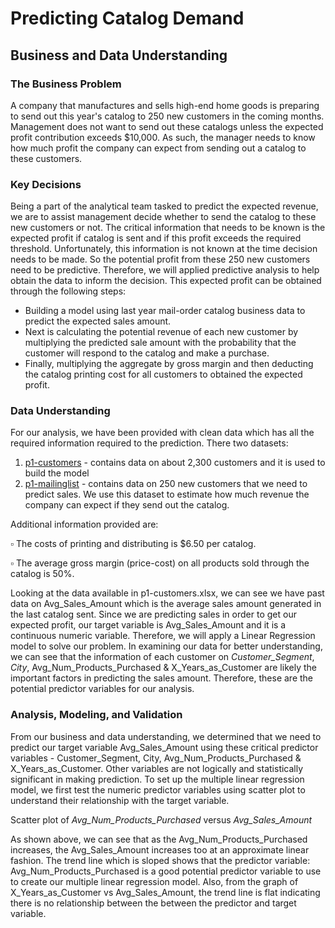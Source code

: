 # Predicting Catalog Demand

## Business and Data Understanding

### The Business Problem

A company that manufactures and sells high-end home goods is preparing to send out this year's catalog to 250 new customers in the coming months. Management does not want to send out these catalogs unless the expected profit contribution exceeds $10,000. As such, the manager needs to know how much profit the company can expect from sending out a catalog to these customers.

### Key Decisions

Being a part of the analytical team tasked to predict the expected revenue, we are to assist management decide whether to send the catalog to these new customers or not. The critical information that needs to be known is the expected profit if catalog is sent and if this profit exceeds the required threshold. Unfortunately, this information is not known at the time decision needs to be made. So the potential profit from these 250 new customers need to be predictive. Therefore, we will applied predictive analysis to help obtain the data to inform the decision. This expected profit can be obtained through the following steps:

* Building a model using last year mail-order catalog business data to predict the expected sales amount.
* Next is calculating the potential revenue of each new customer by multiplying the predicted sale amount with the probability that the customer will respond to the catalog and make a purchase.
* Finally, multiplying the aggregate by gross margin and then deducting the catalog printing cost for all customers to obtained the expected profit.

### Data Understanding

For our analysis, we have been provided with clean data which has all the required information required to the prediction. There two datasets:
1. [p1-customers](https://github.com/PeacePeters/Predictive-Analytics-for-Business/blob/main/catalog-demand-prediction/dataset/p1-customers.xlsx) - contains data on about 2,300 customers and it is used to build the model
2. [p1-mailinglist](https://github.com/PeacePeters/Predictive-Analytics-for-Business/blob/main/catalog-demand-prediction/dataset/p1-mailinglist.xlsx) - contains data on 250 new customers that we need to predict sales. We use this dataset to estimate how much revenue the company can expect if they send out the catalog.

Additional information provided are:

▫ The costs of printing and distributing is $6.50 per catalog.

▫ The average gross margin (price-cost) on all products sold through the catalog is 50%.

Looking at the data available in p1-customers.xlsx, we can see we have past data on Avg_Sales_Amount which is the average sales amount generated in the last catalog sent. Since we are predicting sales in order to get our expected profit, our target variable is Avg_Sales_Amount and it is a continuous numeric variable. Therefore, we will apply a Linear Regression model to solve our problem.
In examining our data for better understanding, we can see that the information of each customer on <i>Customer_Segment</i>,<i> City</i>, Avg_Num_Products_Purchased & X_Years_as_Customer are likely the important factors in predicting the sales amount. Therefore, these are the potential predictor variables for our analysis.

### Analysis, Modeling, and Validation

From our business and data understanding, we determined that we need to predict our target variable Avg_Sales_Amount using these critical predictor variables - Customer_Segment, City, Avg_Num_Products_Purchased & X_Years_as_Customer. Other variables are not logically and statistically significant in making prediction.
To set up the multiple linear regression model, we first test the numeric predictor variables using scatter plot to understand their relationship with the target variable.

Scatter plot of <i>Avg_Num_Products_Purchased</i> versus <i>Avg_Sales_Amount</i>

As shown above, we can see that as the Avg_Num_Products_Purchased increases, the Avg_Sales_Amount increases too at an approximate linear fashion. The trend line which is sloped shows that the predictor variable: Avg_Num_Products_Purchased is a good potential predictor variable to use to create our multiple linear regression model. Also, from the graph of X_Years_as_Customer vs Avg_Sales_Amount, the trend line is flat indicating there is no relationship between the between the predictor and target variable.
